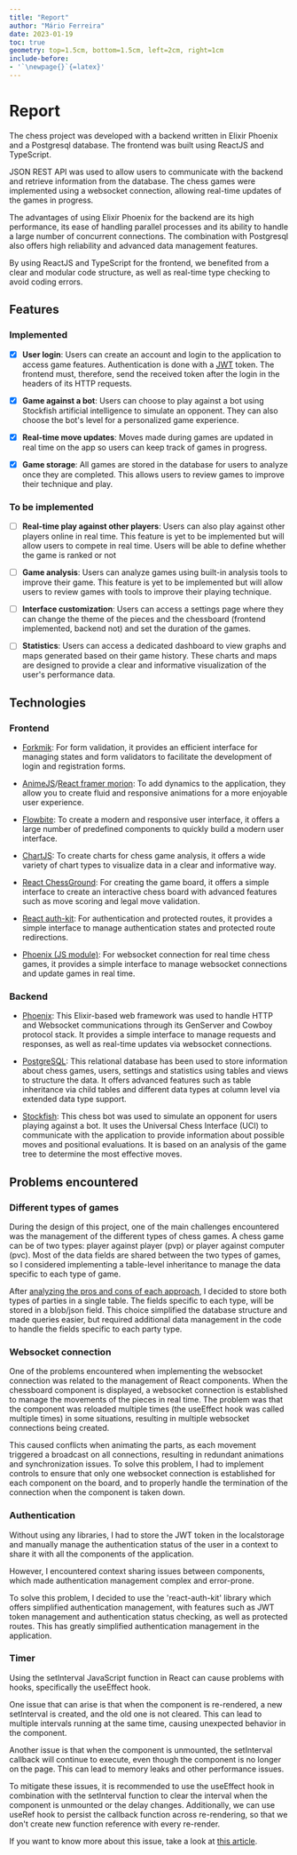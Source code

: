 ```yaml
---
title: "Report"
author: "Mário Ferreira"
date: 2023-01-19
toc: true
geometry: top=1.5cm, bottom=1.5cm, left=2cm, right=1cm
include-before:
- '`\newpage{}`{=latex}'
---
```


# Report

The chess project was developed with a backend written in Elixir Phoenix and a Postgresql database. The frontend was built using ReactJS and TypeScript.

JSON REST API was used to allow users to communicate with the backend and retrieve information from the database. The chess games were implemented using a websocket connection, allowing real-time updates of the games in progress.

The advantages of using Elixir Phoenix for the backend are its high performance, its ease of handling parallel processes and its ability to handle a large number of concurrent connections. The combination with Postgresql also offers high reliability and advanced data management features.

By using ReactJS and TypeScript for the frontend, we benefited from a clear and modular code structure, as well as real-time type checking to avoid coding errors.

## Features

### Implemented

- [x] **User login**: Users can create an account and login to the application to access game features. Authentication is done with a [JWT](https://jwt.io) token. The frontend must, therefore, send the received token after the login in the headers of its HTTP requests.

- [x] **Game against a bot**: Users can choose to play against a bot using Stockfish artificial intelligence to simulate an opponent. They can also choose the bot's level for a personalized game experience.

- [x] **Real-time move updates**: Moves made during games are updated in real time on the app so users can keep track of games in progress.

- [x] **Game storage**: All games are stored in the database for users to analyze once they are completed. This allows users to review games to improve their technique and play.

### To be implemented

- [ ] **Real-time play against other players**: Users can also play against other players online in real time. This feature is yet to be implemented but will allow users to compete in real time. Users will be able to define whether the game is ranked or not

- [ ] **Game analysis**: Users can analyze games using built-in analysis tools to improve their game. This feature is yet to be implemented but will allow users to review games with tools to improve their playing technique.

- [ ] **Interface customization**: Users can access a settings page where they can change the theme of the pieces and the chessboard (frontend implemented, backend not) and set the duration of the games.

- [ ] **Statistics**: Users can access a dedicated dashboard to view graphs and maps generated based on their game history. These charts and maps are designed to provide a clear and informative visualization of the user's performance data.

## Technologies

### Frontend

- [Forkmik][formik-url]: For form validation, it provides an efficient interface for managing states and form validators to facilitate the development of login and registration forms.

- [AnimeJS][animejs-url]/[React framer morion][framer-motion-url]: To add dynamics to the application, they allow you to create fluid and responsive animations for a more enjoyable user experience.

- [Flowbite][flowbite-url]: To create a modern and responsive user interface, it offers a large number of predefined components to quickly build a modern user interface.

- [ChartJS][chartjs-url]: To create charts for chess game analysis, it offers a wide variety of chart types to visualize data in a clear and informative way.

- [React ChessGround][react-chessground-url]: For creating the game board, it offers a simple interface to create an interactive chess board with advanced features such as move scoring and legal move validation.

- [React auth-kit][react-auth-kit-url]: For authentication and protected routes, it provides a simple interface to manage authentication states and protected route redirections.

- [Phoenix (JS module)][phoenix-url]: For websocket connection for real time chess games, it provides a simple interface to manage websocket connections and update games in real time.

### Backend

- [Phoenix][phoenix-url]: This Elixir-based web framework was used to handle HTTP and Websocket communications through its GenServer and Cowboy protocol stack. It provides a simple interface to manage requests and responses, as well as real-time updates via websocket connections.

- [PostgreSQL][postgresql-url]: This relational database has been used to store information about chess games, users, settings and statistics using tables and views to structure the data. It offers advanced features such as table inheritance via child tables and different data types at column level via extended data type support.

- [Stockfish][stockfish-url]: This chess bot was used to simulate an opponent for users playing against a bot. It uses the Universal Chess Interface (UCI) to communicate with the application to provide information about possible moves and positional evaluations. It is based on an analysis of the game tree to determine the most effective moves.

## Problems encountered

### Different types of games

During the design of this project, one of the main challenges encountered was the management of the different types of chess games. A chess game can be of two types: player against player (pvp) or player against computer (pvc). Most of the data fields are shared between the two types of games, so I considered implementing a table-level inheritance to manage the data specific to each type of game.

After [analyzing the pros and cons of each approach](https://elixirforum.com/t/how-to-handle-schemas-polymorphism-in-phoenix/13269/23), I decided to store both types of parties in a single table. The fields specific to each type, will be stored in a blob/json field. This choice simplified the database structure and made queries easier, but required additional data management in the code to handle the fields specific to each party type.

### Websocket connection

One of the problems encountered when implementing the websocket connection was related to the management of React components. When the chessboard component is displayed, a websocket connection is established to manage the movements of the pieces in real time. The problem was that the component was reloaded multiple times (the useEffect hook was called multiple times) in some situations, resulting in multiple websocket connections being created.

This caused conflicts when animating the parts, as each movement triggered a broadcast on all connections, resulting in redundant animations and synchronization issues. To solve this problem, I had to implement controls to ensure that only one websocket connection is established for each component on the board, and to properly handle the termination of the connection when the component is taken down.

### Authentication

Without using any libraries, I had to store the JWT token in the localstorage and manually manage the authentication status of the user in a context to share it with all the components of the application.

However, I encountered context sharing issues between components, which made authentication management complex and error-prone.

To solve this problem, I decided to use the 'react-auth-kit' library which offers simplified authentication management, with features such as JWT token management and authentication status checking, as well as protected routes. This has greatly simplified authentication management in the application.

### Timer

Using the setInterval JavaScript function in React can cause problems with hooks, specifically the useEffect hook.

One issue that can arise is that when the component is re-rendered, a new setInterval is created, and the old one is not cleared. This can lead to multiple intervals running at the same time, causing unexpected behavior in the component.

Another issue is that when the component is unmounted, the setInterval callback will continue to execute, even though the component is no longer on the page. This can lead to memory leaks and other performance issues.

To mitigate these issues, it is recommended to use the useEffect hook in combination with the setInterval function to clear the interval when the component is unmounted or the delay changes. Additionally, we can use useRef hook to persist the callback function across re-rendering, so that we don't create new function reference with every re-render.

If you want to know more about this issue, take a look at [this article](https://overreacted.io/making-setinterval-declarative-with-react-hooks).

[framer-motion-url]: https://www.framer.com/motion
[animejs-url]: https://animejs.com
[formik-url]: https://formik.org
[flowbite-url]: https://flowbite-react.com
[chartjs-url]: https://www.chartjs.org
[react-chessground-url]: https://github.com/react-chess/chessground
[react-auth-kit-url]: https://authkit.arkadip.dev/

[phoenix-url]: https://www.phoenixframework.org/
[postgresql-url]: https://www.postgresql.org
[stockfish-url]: https://stockfishchess.org